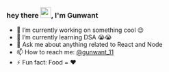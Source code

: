 ### hey there <img src="https://media.giphy.com/media/hvRJCLFzcasrR4ia7z/giphy.gif" width="25px">, I'm Gunwant 

- 🔭 I’m currently working on something cool :wink:
- 🌱 I’m currently learning DSA 😭😭
- 💬 Ask me about anything related to React and Node
- 📫 How to reach me: [@gunwant_11](https://twitter.com/gunwant_11) 
- ⚡ Fun fact: Food = ❤
